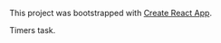 This project was bootstrapped with [Create React App](https://github.com/facebook/create-react-app).

Timers task.